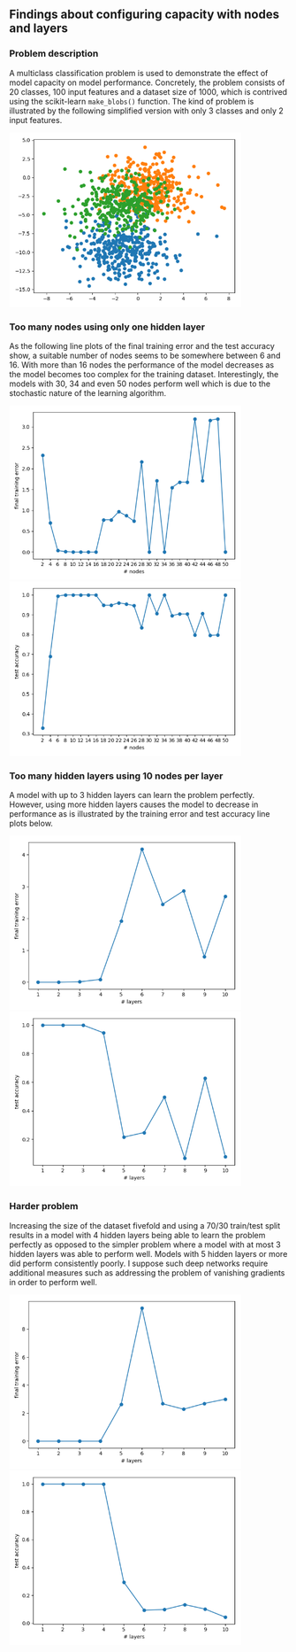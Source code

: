 ## Findings about configuring capacity with nodes and layers

### Problem description

A multiclass classification problem is used to demonstrate the effect of model capacity on model performance. Concretely,
the problem consists of 20 classes, 100 input features and a dataset size of 1000, which is contrived using the
scikit-learn `make_blobs()` function. The kind of problem is illustrated by the following simplified version with only 3
classes and only 2 input features.

<img src="images/problem.png" width="420">

### Too many nodes using only one hidden layer

As the following line plots of the final training error and the test accuracy show, a suitable number of nodes seems to
be somewhere between 6 and 16. With more than 16 nodes the performance of the model decreases as the model becomes too
complex for the training dataset. Interestingly, the models with 30, 34 and even 50 nodes perform well which is due to
the stochastic nature of the learning algorithm.

<img src="images/ext_too_many_nodes_loss.png" width="420"> <img src="images/ext_too_many_nodes_accuracy.png" width="420">

### Too many hidden layers using 10 nodes per layer

A model with up to 3 hidden layers can learn the problem perfectly. However, using more hidden layers causes the model
to decrease in performance as is illustrated by the training error and test accuracy line plots below.

<img src="images/ext_too_many_hidden_layers_loss.png" width="420"> <img src="images/ext_too_many_hidden_layers_accuracy.png" width="420">

### Harder problem

Increasing the size of the dataset fivefold and using a 70/30 train/test split results in a model with 4 hidden layers
being able to learn the problem perfectly as opposed to the simpler problem where a model with at most 3 hidden layers
was able to perform well. Models with 5 hidden layers or more did perform consistently poorly. I suppose such deep
networks require additional measures such as addressing the problem of vanishing gradients in order to perform well.

<img src="images/ext_harder_problem_loss.png" width="420"> <img src="images/ext_harder_problem_accuracy.png" width="420">
